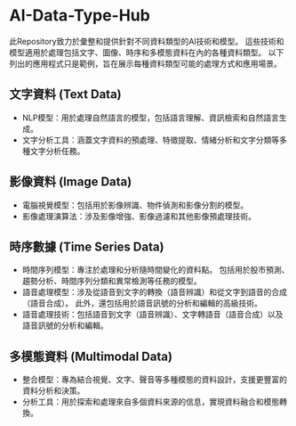 # AI-Data-Type-Hub
此Repository致力於彙整和提供針對不同資料類型的AI技術和模型。 這些技術和模型適用於處理包括文字、圖像、時序和多模態資料在內的各種資料類型。 以下列出的應用程式只是範例，旨在展示每種資料類型可能的處理方式和應用場景。

## 文字資料 (Text Data)
- NLP模型：用於處理自然語言的模型，包括語言理解、資訊檢索和自然語言生成。
- 文字分析工具：涵蓋文字資料的預處理、特徵提取、情緒分析和文字分類等多種文字分析任務。

## 影像資料 (Image Data)
- 電腦視覺模型：包括用於影像辨識、物件偵測和影像分割的模型。
- 影像處理演算法：涉及影像增強、影像過濾和其他影像預處理技術。

## 時序數據 (Time Series Data)
- 時間序列模型：專注於處理和分析隨時間變化的資料點。 包括用於股市預測、趨勢分析、時間序列分類和異常檢測等任務的模型。
- 語音處理模型：涉及從語音到文字的轉換（語音辨識）和從文字到語音的合成（語音合成）。 此外，還包括用於語音訊號的分析和編輯的高級技術。
- 語音處理技術：包括語音到文字（語音辨識）、文字轉語音（語音合成）以及語音訊號的分析和編輯。

## 多模態資料 (Multimodal Data)
- 整合模型：專為結合視覺、文字、聲音等多種模態的資料設計，支援更豐富的資料分析和決策。
- 分析工具：用於探索和處理來自多個資料來源的信息，實現資料融合和模態轉換。
